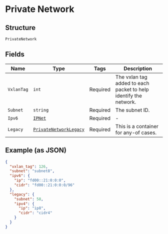 
# Private Network

## Structure

`PrivateNetwork`

## Fields

| Name | Type | Tags | Description |
|  --- | --- | --- | --- |
| `VxlanTag` | `int` | Required | The vxlan tag added to each packet to help identify the network. |
| `Subnet` | `string` | Required | The subnet ID. |
| `Ipv6` | [`IPNet`](../../doc/models/ip-net.md) | Required | - |
| `Legacy` | [`PrivateNetworkLegacy`](../../doc/models/containers/private-network-legacy.md) | Required | This is a container for any-of cases. |

## Example (as JSON)

```json
{
  "vxlan_tag": 126,
  "subnet": "subnet8",
  "ipv6": {
    "ip": "fd00::21:0:0:0",
    "cidr": "fd00::21:0:0:0/96"
  },
  "legacy": {
    "subnet": 58,
    "ipv4": {
      "ip": "ip8",
      "cidr": "cidr4"
    }
  }
}
```

